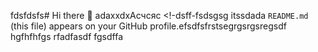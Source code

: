 fdsfdsfs# Hi there 👋
adaxxdxAсчсяс
<!-dsff-fsdsgsg itssdada `README.md` (this file) appears on your GitHub profile.efsdfsfrstsegrgsrgsregsdf
hgfhfhfgs
rfadfasdf
fgsdffa
